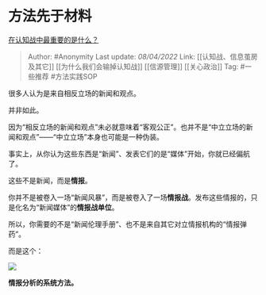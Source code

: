 # 方法先于材料
[在认知战中最重要的是什么？](https://zhuanlan.zhihu.com/p/493343550)

> Author: #Anonymity
> Last update: *08/04/2022*
> Link: [[认知战、信息茧房及其它]] [[为什么我们会输掉认知战]] [[信源管理]] [[关心政治]]
> Tag: #一些推荐 #方法实践SOP

很多人认为是来自相反立场的新闻和观点。

并非如此。

因为“相反立场的新闻和观点”未必就意味着“客观公正”。也并不是“中立立场的新闻和观点”——“中立立场”本身也可能是一种伪装。

事实上，从你认为这些东西是“新闻”、发表它们的是“媒体”开始，你就已经偏航了。

这些不是新闻，而是**情报**。

你并不是被卷入一场“新闻风暴”，而是被卷入了一场**情报战**。发布这些情报的，只是化名为“新闻媒体”的**情报战单位**。

所以，你需要的不是“新闻伦理手册”、也不是来自其它对立情报机构的“情报弹药”。

而是这个：

![](https://pic3.zhimg.com/v2-b4127c5d31c94b0ee4b538ccc86bac3e_b.jpg)

**情报分析的系统方法。**
